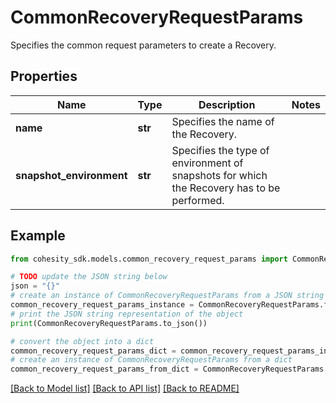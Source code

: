 # CommonRecoveryRequestParams

Specifies the common request parameters to create a Recovery.

## Properties

Name | Type | Description | Notes
------------ | ------------- | ------------- | -------------
**name** | **str** | Specifies the name of the Recovery. | 
**snapshot_environment** | **str** | Specifies the type of environment of snapshots for which the Recovery has to be performed. | 

## Example

```python
from cohesity_sdk.models.common_recovery_request_params import CommonRecoveryRequestParams

# TODO update the JSON string below
json = "{}"
# create an instance of CommonRecoveryRequestParams from a JSON string
common_recovery_request_params_instance = CommonRecoveryRequestParams.from_json(json)
# print the JSON string representation of the object
print(CommonRecoveryRequestParams.to_json())

# convert the object into a dict
common_recovery_request_params_dict = common_recovery_request_params_instance.to_dict()
# create an instance of CommonRecoveryRequestParams from a dict
common_recovery_request_params_from_dict = CommonRecoveryRequestParams.from_dict(common_recovery_request_params_dict)
```
[[Back to Model list]](../README.md#documentation-for-models) [[Back to API list]](../README.md#documentation-for-api-endpoints) [[Back to README]](../README.md)


